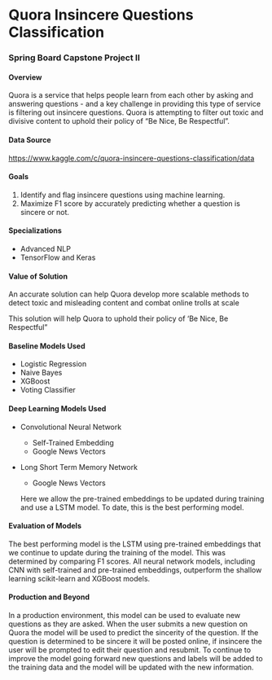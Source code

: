 # Quora Insincere Questions Classification
### Spring Board  Capstone Project II

#### Overview
Quora is a service that helps people learn from each other by asking and answering questions - and a key challenge in providing this type of service is filtering out insincere questions.  Quora is attempting to filter out toxic and divisive content to uphold their policy of “Be Nice, Be Respectful”.

#### Data Source
https://www.kaggle.com/c/quora-insincere-questions-classification/data

#### Goals
1. Identify and flag insincere questions using machine learning.
2. Maximize F1 score by accurately predicting whether a question is sincere or not.

#### Specializations
* Advanced NLP
* TensorFlow and Keras

#### Value of Solution
An accurate solution can help Quora develop more scalable methods to detect toxic and misleading content and combat online trolls at scale 

This solution will help Quora to uphold their policy of ‘Be Nice, Be Respectful”

#### Baseline Models Used
* Logistic Regression
* Naive Bayes
* XGBoost
* Voting Classifier

#### Deep Learning Models Used
* Convolutional Neural Network
  * Self-Trained Embedding
  * Google News Vectors
* Long Short Term Memory Network
  * Google News Vectors
  
   Here we allow the pre-trained embeddings to be updated during training and use a LSTM model.
   To date, this is the best performing model.

#### Evaluation of Models
The best performing model is the LSTM using pre-trained embeddings that we continue to update during the training of the model.  This was determined by comparing F1 scores.  All neural network models, including CNN with self-trained and pre-trained embeddings, outperform the shallow learning scikit-learn and XGBoost models.  

#### Production and Beyond
In a production environment, this model can be used to evaluate new questions as they are asked.  When the user submits a new question on Quora the model will be used to predict the sincerity of the question.  If the question is determined to be sincere it will be posted online, if insincere the user will be prompted to edit their question and resubmit.  To continue to improve the model going forward new questions and labels will be added to the training data and the model will be updated with the new information.

